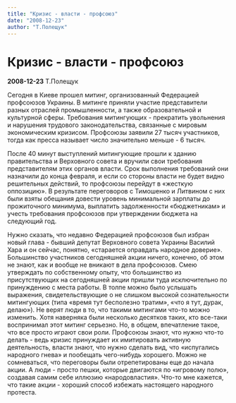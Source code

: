 ```yaml
---
title: "Кризис - власти - профсоюз"
date: "2008-12-23"
author: "Т.Полещук"
---
```


# Кризис - власти - профсоюз

**2008-12-23** Т.Полещук

Сегодня в Киеве прошел митинг, организованный Федерацией профсоюзов Украины. В митинге приняли участие представители разных отраслей промышленности, а также образовательной и культурной сферы. Требования митингующих - прекратить увольнения и нарушения трудового законодательства, связанные с мировым экономическим кризисом. Профсоюзы заявили 27 тысяч участников, тогда как пресса называет число значительно меньше - 6 тысяч.

После 40 минут выступлений митингующие прошли к зданию правительства и Верховного совета и вручили свои требования представителям этих органов власти. Срок выполнения требований они назначили до конца февраля, и если со стороны власти не будет видно решительных действий, то профсоюзы перейдут в «жесткую оппозицию». В результате переговоров с Тимошенко и Литвином с них были взяты обещания довести уровень минимальной зарплаты до прожиточного минимума, выплатить задолженности «бюджетникам» и учесть требования профсоюзов при утверждении бюджета на следующий год.

Нужно сказать, что недавно Федерацией профсоюзов был избран новый глава - бывший депутат Верховного совета Украины Василий Хара и он сейчас, понятно, «старается оправдать народное доверие». Большинство участников сегодняшней акции ничего, конечно, об этом не знают, как и вообще не вникают в дела профсоюзов. Смею утверждать по собственному опыту, что большинство из присутствующих на сегодняшней акции пришли туда исключительно по принуждению с места работы. В толпе можно было услышать выражения, свидетельствующие о не слишком высокой сознательности митингующих (типа «время тут бесполезно тратим», «что я тут, дурак, делаю»). Не верят люди в то, что такими митингами что-то можно изменить. Хотя наверняка были несколько десятков таких, кто все-таки воспринимал этот митинг серьезно. Но, в общем, впечатление такое, что все просто играют свои роли. Профсоюзы знают, что нужно что-то делать - ведь кризис принуждает их имитировать активную деятельность, власти знают, что нужно сделать вид, что «испугались народного гнева» и пообещать чего-нибудь хорошего. Можно не сомневаться, что переговоры были отрепетированы еще до начала акции. А люди - просто пешки, которые двигаются по «игровому полю», создавая самим себе иллюзию «народовластия». Что-то мне кажется, что такие акции - хороший способ избежать настоящего народного протеста.